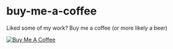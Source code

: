 # buy-me-a-coffee
Liked some of my work? Buy me a coffee (or more likely a beer)

<a href="https://www.buymeacoffee.com/z6gUWNhAd" target="_blank"><img src="https://bmc-cdn.nyc3.digitaloceanspaces.com/BMC-button-images/custom_images/orange_img.png" alt="Buy Me A Coffee" style="height: auto !important;width: auto !important;" ></a>
